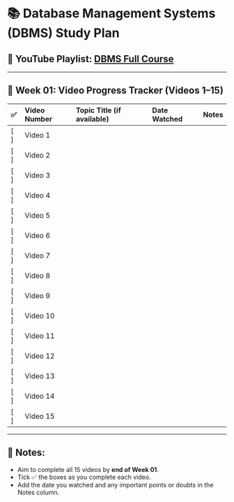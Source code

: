 # 📚 Database Management Systems (DBMS) Study Plan

## 🎥 YouTube Playlist: [DBMS Full Course](https://www.youtube.com/watch?v=6Iu45VZGQDk&list=PLBlnK6fEyqRi_CUQ-FXxgzKQ1dwr_ZJWZ)

---

## 📅 Week 01: Video Progress Tracker (Videos 1–15)

| ✅ | Video Number | Topic Title (if available) | Date Watched | Notes |
|:---|:--------------|:-------------------------|:--------------|:--------|
| [ ] | Video 1 |  |  |  |
| [ ] | Video 2 |  |  |  |
| [ ] | Video 3 |  |  |  |
| [ ] | Video 4 |  |  |  |
| [ ] | Video 5 |  |  |  |
| [ ] | Video 6 |  |  |  |
| [ ] | Video 7 |  |  |  |
| [ ] | Video 8 |  |  |  |
| [ ] | Video 9 |  |  |  |
| [ ] | Video 10 |  |  |  |
| [ ] | Video 11 |  |  |  |
| [ ] | Video 12 |  |  |  |
| [ ] | Video 13 |  |  |  |
| [ ] | Video 14 |  |  |  |
| [ ] | Video 15 |  |  |  |

---

## 📌 Notes:
- Aim to complete all 15 videos by **end of Week 01**.
- Tick ✅ the boxes as you complete each video.
- Add the date you watched and any important points or doubts in the Notes column.






